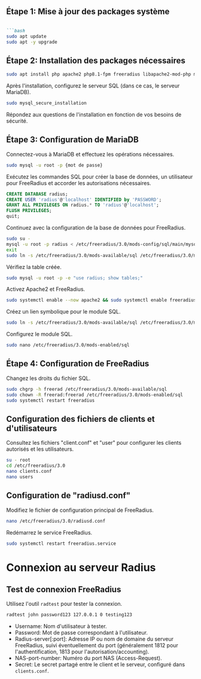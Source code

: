 ## Étape 1: Mise à jour des packages système
```markdown

```bash
sudo apt update
sudo apt -y upgrade
```

## Étape 2: Installation des packages nécessaires

```bash
sudo apt install php apache2 php8.1-fpm freeradius libapache2-mod-php mariadb-server freeradius-mysql freeradius-utils php-{gd,common,mail,mail-mime,mysql,pear,db,mbstring,xml,curl} -y
```

Après l'installation, configurez le serveur SQL (dans ce cas, le serveur MariaDB).

```bash
sudo mysql_secure_installation
```

Répondez aux questions de l'installation en fonction de vos besoins de sécurité.

## Étape 3: Configuration de MariaDB

Connectez-vous à MariaDB et effectuez les opérations nécessaires.

```bash
sudo mysql -u root -p {mot de passe}
```

Exécutez les commandes SQL pour créer la base de données, un utilisateur pour FreeRadius et accorder les autorisations nécessaires.

```sql
CREATE DATABASE radius;
CREATE USER 'radius'@'localhost' IDENTIFIED by 'PASSWORD';
GRANT ALL PRIVILEGES ON radius.* TO 'radius'@'localhost';
FLUSH PRIVILEGES;
quit;
```

Continuez avec la configuration de la base de données pour FreeRadius.

```bash
sudo su -
mysql -u root -p radius < /etc/freeradius/3.0/mods-config/sql/main/mysql/schema.sql
exit
sudo ln -s /etc/freeradius/3.0/mods-available/sql /etc/freeradius/3.0/mods-enabled/
```

Vérifiez la table créée.

```bash
sudo mysql -u root -p -e "use radius; show tables;"
```

Activez Apache2 et FreeRadius.

```bash
sudo systemctl enable --now apache2 && sudo systemctl enable freeradius
```

Créez un lien symbolique pour le module SQL.

```bash
sudo ln -s /etc/freeradius/3.0/mods-available/sql /etc/freeradius/3.0/mods-enabled/
```

Configurez le module SQL.

```bash
sudo nano /etc/freeradius/3.0/mods-enabled/sql
```

## Étape 4: Configuration de FreeRadius

Changez les droits du fichier SQL.

```bash
sudo chgrp -h freerad /etc/freeradius/3.0/mods-available/sql
sudo chown -R freerad:freerad /etc/freeradius/3.0/mods-enabled/sql
sudo systemctl restart freeradius
```

## Configuration des fichiers de clients et d'utilisateurs

Consultez les fichiers "client.conf" et "user" pour configurer les clients autorisés et les utilisateurs.

```bash
su - root
cd /etc/freeradius/3.0
nano clients.conf
nano users
```

## Configuration de "radiusd.conf"

Modifiez le fichier de configuration principal de FreeRadius.

```bash
nano /etc/freeradius/3.0/radiusd.conf
```

Redémarrez le service FreeRadius.

```bash
sudo systemctl restart freeradius.service
```

# Connexion au serveur Radius

## Test de connexion FreeRadius

Utilisez l'outil `radtest` pour tester la connexion.

```bash
radtest john password123 127.0.0.1 0 testing123
```

- Username: Nom d'utilisateur à tester.
- Password: Mot de passe correspondant à l'utilisateur.
- Radius-server[:port]: Adresse IP ou nom de domaine du serveur FreeRadius, suivi éventuellement du port (généralement 1812 pour l'authentification, 1813 pour l'autorisation/accounting).
- NAS-port-number: Numéro du port NAS (Access-Request).
- Secret: Le secret partagé entre le client et le serveur, configuré dans `clients.conf`.
```

